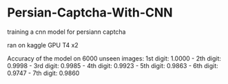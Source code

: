 # Persian-Captcha-With-CNN
 training a cnn model for  persiann captcha

ran on kaggle GPU T4 x2

Accuracy of the model on 6000 unseen images:
1st digit: 1.0000 - 2th digit: 0.9998 - 3rd digit: 0.9985 -
4th digit: 0.9923 - 5th digit: 0.9863 - 6th digit: 0.9747 -
7th digit: 0.9860
